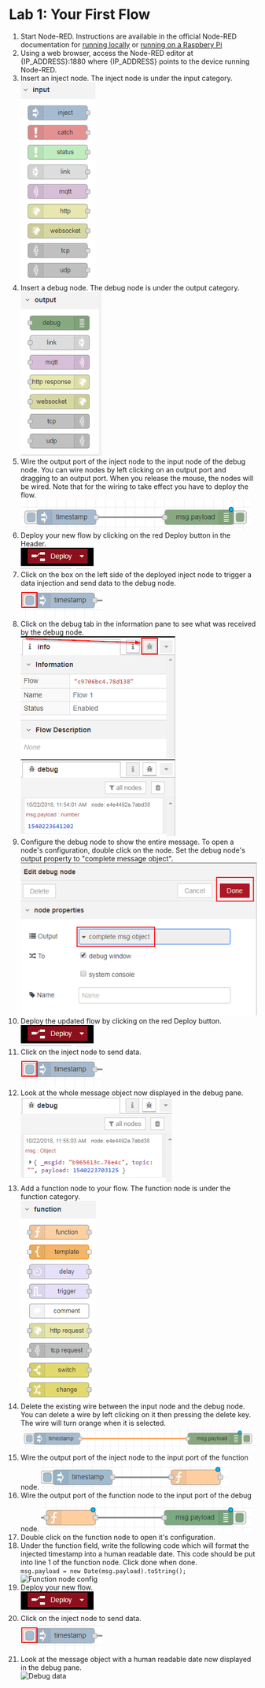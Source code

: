 # Lab 1: Your First Flow
1.	Start Node-RED. Instructions are available in the official Node-RED documentation for [running locally](https://nodered.org/docs/getting-started/running) or [running on a Raspbery Pi](https://nodered.org/docs/hardware/raspberrypi)
2.	Using a web browser, access the Node-RED editor at {IP_ADDRESS}:1880 where {IP_ADDRESS} points to the device running Node-RED.
3.	Insert an inject node. The inject node is under the input category.  
![Inject Node](./images/inject-node-palette.png)
4.	Insert a debug node. The debug node is under the output category.  
![Debug Node](./images/debug-node-palette.png)
5.	Wire the output port of the inject node to the input node of the debug node. You can wire nodes by left clicking on an output port and dragging to an output port. When you release the mouse, the nodes will be wired. Note that for the wiring to take effect you have to deploy the flow.  
![Inject Node wired to Debug node](./images/inject-debug-wire.png)
6.	Deploy your new flow by clicking on the red Deploy button in the Header.  
![Deploy button](./images/deploy-button.png)
7.	Click on the box on the left side of the deployed inject node to trigger a data injection and send data to the debug node.  
![Inject Node click](./images/click-inject-node.png)
8.	Click on the debug tab in the information pane to see what was received by the debug node.  
![Debug pane](./images/debug-pane.png)
![Debug data](./images/debug-inject.png)
9.	Configure the debug node to show the entire message. To open a node's configuration, double click on the node. Set the debug node's output property to "complete message object".  
![Debug node config](./images/debug-node-config.png)
10.	Deploy the updated flow by clicking on the red Deploy button.  
![Deploy button](./images/deploy-button.png)
11.	Click on the inject node to send data.  
![Inject Node click](./images/click-inject-node.png)
12.	Look at the whole message object now displayed in the debug pane.
![Debug data](./images/debug-inject-wholemsg.png)
13.	Add a function node to your flow. The function node is under the function category.  
![Function node](./images/change-node-palette.png)
14. Delete the existing wire between the input node and the debug node. You can delete a wire by left clicking on it then pressing the delete key. The wire will turn orange when it is selected.  
![Selected wire](./images/selected-wire.png)
15. Wire the output port of the inject node to the input port of the function node.
![Function wire](./images/function-wire-one.png)
16. Wire the output port of the function node to the input port of the debug node.
![Function wire](./images/function-wire-two.png)
17.	Double click on the function node to open it's configuration.
18.	Under the function field, write the following code which will format the injected timestamp into a human readable date. This code should be put into line 1 of the function node. Click done when done.   
```msg.payload = new Date(msg.payload).toString();```
![Function node config](./images/function-node-config.png)
19.	Deploy your new flow.  
![Deploy button](./images/deploy-button.png)
20.	Click on the inject node to send data.   
![Inject Node click](./images/click-inject-node.png)
21.	Look at the message object with a human readable date now displayed in the debug pane.   
![Debug data](./images/debug-inject-format.png)